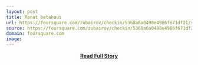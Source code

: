 ```yaml
---
layout: post
title: Renat betahaus
url: https://foursquare.com/zubairov/checkin/5368a6a0498e4986f671df21/s=f82Z-Vg9f4q4WBsG1ibP6ypG5ao&ref=tw
source: https://foursquare.com/zubairov/checkin/5368a6a0498e4986f671df21/s=f82Z-Vg9f4q4WBsG1ibP6ypG5ao&ref=tw
domain: foursquare.com
image: 
---
```


<p></p>
<center><p><a href="https://foursquare.com/zubairov/checkin/5368a6a0498e4986f671df21/s=f82Z-Vg9f4q4WBsG1ibP6ypG5ao&ref=tw" style='padding:25px; font-sze:18px; font-weight: bold;'>Read Full Story</a></p></center>
